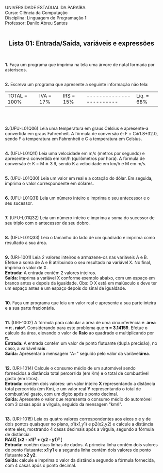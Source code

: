 UNIVERSIDADE ESTADUAL DA PARAÍBA<br>
Curso: Ciência da Computação<br>
Disciplina: Linguagem de Programação 1<br>
Professor: Danilo Abreu Santos<br>
<br>
<center><h2><b>Lista 01: Entrada/Saída, variáveis e expressões</b><br></h2></center>
<br>

<b>1.</b> Faça um programa que imprima na tela uma árvore de natal formada por asteriscos.
<br><br>

<b>2.</b> Escreva um programa que apresente a seguinte informação não tela:
<br>
<table>
<tr>
  <td>TOTAL = 100%</td>
  <td>IVA = 17%</td>
  <td>IRS = 15%</td>
  <td>------------------------</td>
  <td>Liq. = 68%</td>
</tr>
</table>
<br><br>

<b>3.</b>(UFU-L01Q06) Leia uma temperatura em graus Celsius e apresente-a convertida
em graus Fahrenheit. A fórmula de conversão é: F = C∗1.8+32.0, sendo F a
temperatura em Fahrenheit e C a temperatura em Celsius.
<br><br>

<b>4.</b> (UFU-L01Q11) Leia uma velocidade em m/s (metros por segundo) e apresente-a
convertida em km/h (quilômetros por hora). A fórmula de conversão é: K = M ∗
3.6, sendo K a velocidade em km/h e M em m/s.
<br><br>

<b>5.</b> (UFU-L01Q30) Leia um valor em real e a cotação do dólar. Em seguida, imprima
o valor correspondente em dólares.
<br><br>

<b>6.</b> (UFU-L01Q31) Leia um número inteiro e imprima o seu antecessor e o seu
sucessor.
<br><br>

<b>7.</b> (UFU-L01Q32) Leia um número inteiro e imprima a soma do sucessor de seu
triplo com o antecessor de seu dobro.
<br><br>

<b>8.</b> (UFU-L01Q33) Leia o tamanho do lado de um quadrado e imprima como
resultado a sua área. 
<br><br>

<b>9.</b> (URI-1001) Leia 2 valores inteiros e armazene-os nas variáveis A e B. Efetue a
soma de A e B atribuindo o seu resultado na variável X. No final, imprima o valor
de X.
<br>
<b>Entrada:</b> A entrada contém 2 valores inteiros.<br>
<b>Saída:</b> Imprima a variável X conforme exemplo abaixo, com um espaço em
branco antes e depois da igualdade. Obs: O X está em maiúsculo e deve ter um
espaço antes e um espaço depois do sinal de igualdade.
<br><br>

<b>10.</b> Faça um programa que leia um valor real e apresente a sua parte inteira e a sua
parte fracionária.
<br><br>

<b>11.</b> (URI-1002) A fórmula para calcular a área de uma circunferência é: <b>área = π .
raio²</b>. Considerando para este problema que <b>π = 3.14159</b>. Efetue o cálculo da área,
elevando o valor de <b>Raio</b> ao quadrado e multiplicando por <b>π</b>.<br>
<b>Entrada:</b> A entrada contém um valor de ponto flutuante (dupla precisão), no caso,
a variável <b>raio</b>.<br>
<b>Saída:</b> Apresentar a mensagem "A=" seguido pelo valor da variável<b>área</b>.
<br><br>

<b>12.</b> (URI-1014) Calcule o consumo médio de um automóvel sendo fornecidos a
distância total percorrida (em Km) e o total de combustível gasto (em litros).<br>
<b>Entrada:</b> contém dois valores: um valor inteiro <b>X</b> representando a distância total
percorrida (em Km), e um valor real <b>Y</b> representando o total de combustível gasto,
com um dígito após o ponto decimal.<br>
<b>Saída:</b> Apresente o valor que representa o consumo médio do automóvel com 3
casas após a vírgula, seguido da mensagem "km/l".
<br><br>

<b>13.</b> (URI-1015) Leia os quatro valores correspondentes aos eixos x e y de dois pontos
quaisquer no plano, p1(x1,y1) e p2(x2,y2) e calcule a distância entre eles,
mostrando 4 casas decimais após a vírgula, segundo a fórmula de distância:<br>
<b>RAIZ[ (x2 - x1)² + (y2 - y1)² ]</b><br>
<b>Entrada:</b> contém duas linhas de dados. A primeira linha contém dois valores de
ponto flutuante: <b>x1 y1</b> e a segunda linha contém dois valores de ponto flutuante <b>x2
y2</b>.<br>
<b>Saída:</b> calcule e imprima o valor da distância segundo a fórmula fornecida, com
4 casas após o ponto decimal.
<br><br>
